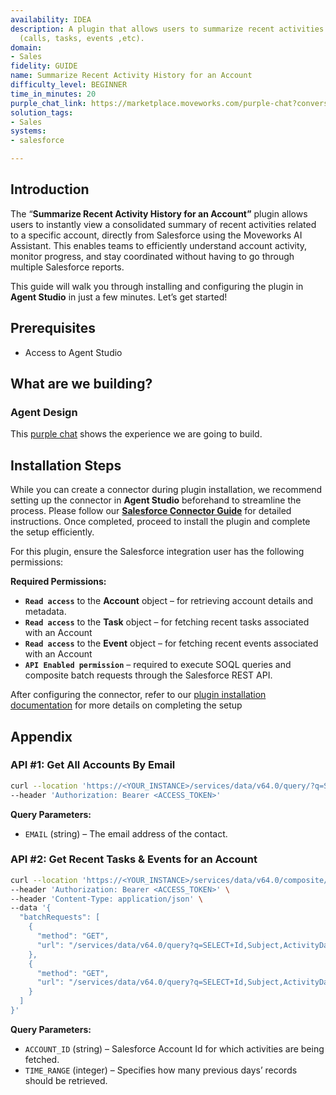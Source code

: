 ```yaml
---
availability: IDEA
description: A plugin that allows users to summarize recent activities for an account
  (calls, tasks, events ,etc).
domain:
- Sales
fidelity: GUIDE
name: Summarize Recent Activity History for an Account
difficulty_level: BEGINNER
time_in_minutes: 20
purple_chat_link: https://marketplace.moveworks.com/purple-chat?conversation=%7B%22messages%22%3A%5B%7B%22parts%22%3A%5B%7B%22richText%22%3A%22Summarize+the+activity+history+for+an+account.%22%7D%5D%2C%22role%22%3A%22user%22%7D%2C%7B%22parts%22%3A%5B%7B%22richText%22%3A%22%3Cp+xmlns%3D%5C%22http%3A%2F%2Fwww.w3.org%2F1999%2Fxhtml%5C%22%3EOf+course.+Here+is+a+list+of+your+accounts.+Which+one+would+you+like+to+see+the+activity+history+for%3F+Please+reply+with+the+number.%3C%2Fp%3E%3Col+xmlns%3D%5C%22http%3A%2F%2Fwww.w3.org%2F1999%2Fxhtml%5C%22%3E%3Cli%3EApex+Solutions%3C%2Fli%3E%3Cli%3EGlobal+Exports+Inc.%3C%2Fli%3E%3Cli%3EInnovatech+Builders%3C%2Fli%3E%3Cli%3ESummit+Financial%3C%2Fli%3E%3C%2Fol%3E%22%7D%5D%2C%22role%22%3A%22assistant%22%7D%2C%7B%22parts%22%3A%5B%7B%22richText%22%3A%221%22%7D%5D%2C%22role%22%3A%22user%22%7D%2C%7B%22parts%22%3A%5B%7B%22richText%22%3A%22%3Cp+xmlns%3D%5C%22http%3A%2F%2Fwww.w3.org%2F1999%2Fxhtml%5C%22%3EOkay%2C+I+will+summarize+activity+for+%3Cb%3EApex+Solutions%3C%2Fb%3E.+How+far+back+should+I+look%3F+You+can+reply+with+a+number+of+days+%28e.g.%2C+30%2C+60%2C+90%29.%3C%2Fp%3E%22%7D%5D%2C%22role%22%3A%22assistant%22%7D%2C%7B%22parts%22%3A%5B%7B%22richText%22%3A%2260%22%7D%5D%2C%22role%22%3A%22user%22%7D%2C%7B%22parts%22%3A%5B%7B%22richText%22%3A%22%3Cp+xmlns%3D%5C%22http%3A%2F%2Fwww.w3.org%2F1999%2Fxhtml%5C%22%3EHere+is+the+activity+summary+for+%3Cb%3EApex+Solutions%3C%2Fb%3E+for+the+past+60+days%3A%3C%2Fp%3E%3Cul+xmlns%3D%5C%22http%3A%2F%2Fwww.w3.org%2F1999%2Fxhtml%5C%22%3E%3Cli%3E%3Cb%3EJuly+28%2C+2025+%28Call%29%3A%3C%2Fb%3E+Spoke+with+Michael+Johnson+regarding+the+Q4+implementation+timeline.%3C%2Fli%3E%3Cli%3E%3Cb%3EJuly+15%2C+2025+%28Email%29%3A%3C%2Fb%3E+Sent+proposal+documents+to+Sarah+Davis.%3C%2Fli%3E%3Cli%3E%3Cb%3EJuly+14%2C+2025+%28Task%29%3A%3C%2Fb%3E+Followed+up+on+pricing+question.%3C%2Fli%3E%3Cli%3E%3Cb%3EJune+25%2C+2025+%28Event%29%3A%3C%2Fb%3E+Q3+Business+Review+meeting+with+Michael+Johnson.%3C%2Fli%3E%3Cli%3E%3Cb%3EJune+18%2C+2025+%28Call%29%3A%3C%2Fb%3E+Initial+discovery+call+with+the+technical+team.%3C%2Fli%3E%3C%2Ful%3E%3Cp+xmlns%3D%5C%22http%3A%2F%2Fwww.w3.org%2F1999%2Fxhtml%5C%22%3EThis+is+the+complete+activity+history+for+the+selected+period.%3C%2Fp%3E%22%7D%2C%7B%22citations%22%3A%5B%7B%22citationTitle%22%3A%22Apex+Solutions%22%2C%22connectorName%22%3A%22salesforce%22%7D%5D%7D%5D%2C%22role%22%3A%22assistant%22%7D%5D%7D
solution_tags:
- Sales
systems:
- salesforce

---
```

## Introduction

The “**Summarize Recent Activity History for an Account”** plugin allows users to instantly view a consolidated summary of recent activities related to a specific account, directly from Salesforce using the Moveworks AI Assistant. This enables teams to efficiently understand account activity, monitor progress, and stay coordinated without having to go through multiple Salesforce reports.

This guide will walk you through installing and configuring the plugin in **Agent Studio** in just a few minutes. Let’s get started!

## **Prerequisites**

- Access to Agent Studio

## **What are we building?**

### Agent Design

This [purple chat](https://marketplace.moveworks.com/purple-chat?conversation=%7B%22messages%22%3A%5B%7B%22parts%22%3A%5B%7B%22richText%22%3A%22Summarize+the+activity+history+for+an+account.%22%7D%5D%2C%22role%22%3A%22user%22%7D%2C%7B%22parts%22%3A%5B%7B%22richText%22%3A%22%3Cp+xmlns%3D%5C%22http%3A%2F%2Fwww.w3.org%2F1999%2Fxhtml%5C%22%3EOf+course.+Here+is+a+list+of+your+accounts.+Which+one+would+you+like+to+see+the+activity+history+for%3F+Please+reply+with+the+number.%3C%2Fp%3E%3Col+xmlns%3D%5C%22http%3A%2F%2Fwww.w3.org%2F1999%2Fxhtml%5C%22%3E%3Cli%3EApex+Solutions%3C%2Fli%3E%3Cli%3EGlobal+Exports+Inc.%3C%2Fli%3E%3Cli%3EInnovatech+Builders%3C%2Fli%3E%3Cli%3ESummit+Financial%3C%2Fli%3E%3C%2Fol%3E%22%7D%5D%2C%22role%22%3A%22assistant%22%7D%2C%7B%22parts%22%3A%5B%7B%22richText%22%3A%221%22%7D%5D%2C%22role%22%3A%22user%22%7D%2C%7B%22parts%22%3A%5B%7B%22richText%22%3A%22%3Cp+xmlns%3D%5C%22http%3A%2F%2Fwww.w3.org%2F1999%2Fxhtml%5C%22%3EOkay%2C+I+will+summarize+activity+for+%3Cb%3EApex+Solutions%3C%2Fb%3E.+How+far+back+should+I+look%3F+You+can+reply+with+a+number+of+days+%28e.g.%2C+30%2C+60%2C+90%29.%3C%2Fp%3E%22%7D%5D%2C%22role%22%3A%22assistant%22%7D%2C%7B%22parts%22%3A%5B%7B%22richText%22%3A%2260%22%7D%5D%2C%22role%22%3A%22user%22%7D%2C%7B%22parts%22%3A%5B%7B%22richText%22%3A%22%3Cp+xmlns%3D%5C%22http%3A%2F%2Fwww.w3.org%2F1999%2Fxhtml%5C%22%3EHere+is+the+activity+summary+for+%3Cb%3EApex+Solutions%3C%2Fb%3E+for+the+past+60+days%3A%3C%2Fp%3E%3Cul+xmlns%3D%5C%22http%3A%2F%2Fwww.w3.org%2F1999%2Fxhtml%5C%22%3E%3Cli%3E%3Cb%3EJuly+28%2C+2025+%28Call%29%3A%3C%2Fb%3E+Spoke+with+Michael+Johnson+regarding+the+Q4+implementation+timeline.%3C%2Fli%3E%3Cli%3E%3Cb%3EJuly+15%2C+2025+%28Email%29%3A%3C%2Fb%3E+Sent+proposal+documents+to+Sarah+Davis.%3C%2Fli%3E%3Cli%3E%3Cb%3EJuly+14%2C+2025+%28Task%29%3A%3C%2Fb%3E+Followed+up+on+pricing+question.%3C%2Fli%3E%3Cli%3E%3Cb%3EJune+25%2C+2025+%28Event%29%3A%3C%2Fb%3E+Q3+Business+Review+meeting+with+Michael+Johnson.%3C%2Fli%3E%3Cli%3E%3Cb%3EJune+18%2C+2025+%28Call%29%3A%3C%2Fb%3E+Initial+discovery+call+with+the+technical+team.%3C%2Fli%3E%3C%2Ful%3E%3Cp+xmlns%3D%5C%22http%3A%2F%2Fwww.w3.org%2F1999%2Fxhtml%5C%22%3EThis+is+the+complete+activity+history+for+the+selected+period.%3C%2Fp%3E%22%7D%2C%7B%22citations%22%3A%5B%7B%22citationTitle%22%3A%22Apex+Solutions%22%2C%22connectorName%22%3A%22salesforce%22%7D%5D%7D%5D%2C%22role%22%3A%22assistant%22%7D%5D%7D) shows the experience we are going to build.

## Installation Steps

While you can create a connector during plugin installation, we recommend setting up the connector in **Agent Studio** beforehand to streamline the process. Please follow our [**Salesforce Connector Guide**](https://marketplace.moveworks.com/connectors/salesforce?hist=home%2Cplgn.salesforce-create-campaign-inside-account%2Cbrws#how-to-implement) for detailed instructions. Once completed, proceed to install the plugin and complete the setup efficiently.

For this plugin, ensure the Salesforce integration user has the following permissions:

**Required Permissions:**

- **`Read access`** to the **Account** object – for retrieving account details and metadata.
- **`Read access`** to the **Task** object – for fetching recent tasks associated with an Account
- **`Read access`** to the **Event** object – for fetching recent events associated with an Account
- **`API Enabled permission`**  – required to execute SOQL queries and composite batch requests through the Salesforce REST API.

After configuring the connector, refer to our [plugin installation documentation](https://help.moveworks.com/docs/ai-agent-marketplace-installation) for more details on completing the setup

## **Appendix**

### **API #1: Get All Accounts By Email**

```bash
curl --location 'https://<YOUR_INSTANCE>/services/data/v64.0/query/?q=SELECT+Id%2C+Name%2C+Type%2C+Industry%2C+CreatedDate+FROM+Account+WHERE+Id+IN+(SELECT+AccountId+FROM+Contact+WHERE+Email%3D%27{{EMAIL}}%27)+ORDER+BY+CreatedDate+DESC' \
--header 'Authorization: Bearer <ACCESS_TOKEN>'

```

**Query Parameters:**

- `EMAIL` (string) – The email address of the contact.

### API #2: Get Recent Tasks & Events for an Account

```bash
curl --location 'https://<YOUR_INSTANCE>/services/data/v64.0/composite/batch' \
--header 'Authorization: Bearer <ACCESS_TOKEN>' \
--header 'Content-Type: application/json' \
--data '{
  "batchRequests": [
    {
      "method": "GET",
      "url": "/services/data/v64.0/query?q=SELECT+Id,Subject,ActivityDate,Status,Description,CallType,CallDurationInSeconds,Priority,TaskSubtype,Owner.Name,Who.Name,WhatId,What.Name+FROM+Task+WHERE+WhatId='\''{{ACCOUNT_ID}}'\''+AND+ActivityDate=LAST_N_DAYS:{{TIME_RANGE}}+ORDER+BY+ActivityDate+DESC"
    },
    {
      "method": "GET",
      "url": "/services/data/v64.0/query?q=SELECT+Id,Subject,ActivityDate,DurationInMinutes,Description,Owner.Name,Who.Name,WhatId,What.Name+FROM+Event+WHERE+WhatId='\''{{ACCOUNT_ID}}'\''+AND+ActivityDate=LAST_N_DAYS:{{TIME_RANGE}}+ORDER+BY+ActivityDate+DESC"
    }
  ]
}'

```

**Query Parameters:**

- `ACCOUNT_ID` (string) – Salesforce Account Id for which activities are being fetched.
- `TIME_RANGE` (integer) – Specifies how many previous days’ records should be retrieved.
